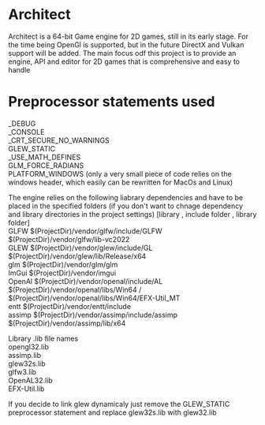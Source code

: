 # Architect

Architect is a 64-bit Game engine for 2D games, still in its early stage.
For the time being OpenGl is supported, but in the future DirectX and Vulkan support will be added.
The main focus odf this project is to provide an engine, API and editor for 2D games that is comprehensive and easy to handle 

# Preprocessor statements used
_DEBUG<br />
_CONSOLE<br />
_CRT_SECURE_NO_WARNINGS<br />
GLEW_STATIC<br />
_USE_MATH_DEFINES<br />
GLM_FORCE_RADIANS<br />
PLATFORM_WINDOWS (only a very small piece of code relies on the windows header, which easily can be rewritten for MacOs and Linux)<br />

The engine relies on the following liabrary dependencies and have to be placed in 
the specified folders (if you don't want to chnage dependency and library directories in the project settings)
[library , include folder , library folder]<br />
GLFW      $(ProjectDir)/vendor/glfw/include/GLFW          $(ProjectDir)/vendor/glfw/lib-vc2022<br />
GLEW      $(ProjectDir)/vendor/glew/include/GL            $(ProjectDir)/vendor/glew/lib/Release/x64<br />
glm       $(ProjectDir)/vendor/glm/glm<br />
ImGui     $(ProjectDir)/vendor/imgui<br />
OpenAl    $(ProjectDir)/vendor/openal/include/AL          $(ProjectDir)/vendor/openal/libs/Win64 / $(ProjectDir)/vendor/openal/libs/Win64/EFX-Util_MT<br />
entt      $(ProjectDir)/vendor/entt/include<br />
assimp    $(ProjectDir)/vendor/assimp/include/assimp      $(ProjectDir)/vendor/assimp/lib/x64<br />

Library .lib file names<br />
opengl32.lib<br />
assimp.lib<br />
glew32s.lib<br />
glfw3.lib<br />
OpenAL32.lib<br />
EFX-Util.lib<br />

If you decide to link glew dynamicaly just remove the GLEW_STATIC preprocessor statement and replace glew32s.lib with glew32.lib
